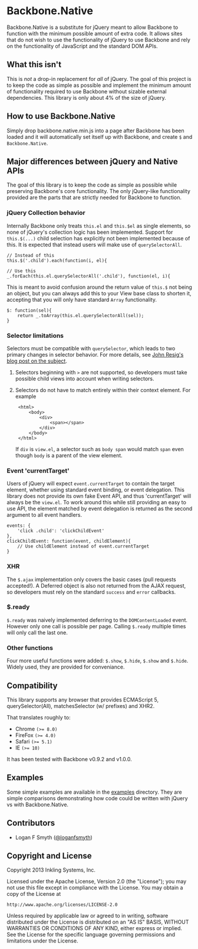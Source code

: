 # Backbone.Native

Backbone.Native is a substitute for jQuery meant to allow Backbone to function with the minimum
possible amount of extra code. It allows sites that do not wish to use the functionality of
jQuery to use Backbone and rely on the functionality of JavaScript and the standard DOM APIs.

## What this isn't

This is *not* a drop-in replacement for *all* of jQuery. The goal of this project is to keep the
code as simple as possible and implement the minimum amount of functionality required to use
Backbone without sizable external dependencies. This library is only about 4% of the size of
jQuery.

## How to use Backbone.Native

Simply drop backbone.native.min.js into a page after Backbone has been loaded and it will
automatically set itself up with Backbone, and create `$` and `Backbone.Native`.

## Major differences between jQuery and Native APIs

The goal of this library is to keep the code as simple as possible while preserving Backbone's
core functionality. The only jQuery-like functionality provided are the parts that are
strictly needed for Backbone to function.

### jQuery Collection behavior

Internally Backbone only treats `this.el` and `this.$el` as single elements, so none of jQuery's
collection logic has been implemented. Support for `this.$(...)` child selection has explicitly
not been implemented because of this. It is expected that instead users will make use of
`querySelectorAll`.

    // Instead of this
    this.$('.child').each(function(i, el){

    // Use this
    _.forEach(this.el.querySelectorAll('.child'), function(el, i){

This is meant to avoid confusion around the return value of `this.$` not being an object, but
you can always add this to your View base class to shorten it, accepting that you will only
have standard `Array` functionality.

    $: function(sel){
        return _.toArray(this.el.querySelectorAll(sel));
    }

### Selector limitations

Selectors must be compatible with `querySelector`, which leads to two primary changes in
selector behavior. For more details, see
[John Resig's blog post on the subject](http://ejohn.org/blog/thoughts-on-queryselectorall/).

1. Selectors beginning with `>` are not supported, so developers must take possible child views
   into account when writing selectors.
2. Selectors do not have to match entirely within their context element. For example

        <html>
            <body>
                <div>
                    <span></span>
                </div>
            </body>
        </html>

   If `div` is `view.el`, a selector such as `body span` would match `span` even though `body` is
   a parent of the view element.

### Event 'currentTarget'

Users of jQuery will expect `event.currentTarget` to contain the target element, whether using
standard event binding, or event delegation. This library does not provide its own fake Event
API, and thus 'currentTarget' will always be the `view.el`. To work around this while still
providing an easy to use API, the element matched by event delegation is returned as the second
argument to all event handlers.

    events: {
        'click .child': 'clickChildEvent'
    },
    clickChildEvent: function(event, childElement){
        // Use childElement instead of event.currentTarget
    }

### XHR

The `$.ajax` implementation only covers the basic cases (pull requests accepted!). A Deferred
object is also not returned from the AJAX request, so developers must rely on the standard
`success` and `error` callbacks.

### $.ready

`$.ready` was naively implemented deferring to the `DOMContentLoaded` event. However only one call is possible per page. Calling `$.ready` multiple times will only call the last one.

### Other functions

Four more useful functions were added: `$.show`, `$.hide`, `$.show` and `$.hide`. Widely used, they are provided for conveniance.

## Compatibility

This library supports any browser that provides ECMAScript 5, querySelector(All),
matchesSelector (w/ prefixes) and XHR2.

That translates roughly to:

 * Chrome `(>= 8.0)`
 * FireFox `(>= 4.0)`
 * Safari `(>= 5.1)`
 * IE `(>= 10)`

It has been tested with Backbone v0.9.2 and v1.0.0.

## Examples

Some simple examples are available in the [examples](examples/) directory. They are simple
comparisons demonstrating how code could be written with jQuery vs with Backbone.Native.

## Contributors

 * Logan F Smyth ([@loganfsmyth](http://www.twitter.com/loganfsmyth))

## Copyright and License

Copyright 2013 Inkling Systems, Inc.

Licensed under the Apache License, Version 2.0 (the "License");
you may not use this file except in compliance with the License.
You may obtain a copy of the License at

    http://www.apache.org/licenses/LICENSE-2.0

Unless required by applicable law or agreed to in writing, software
distributed under the License is distributed on an "AS IS" BASIS,
WITHOUT WARRANTIES OR CONDITIONS OF ANY KIND, either express or implied.
See the License for the specific language governing permissions and
limitations under the License.
